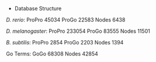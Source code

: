 * Database Structure

*D. rerio*:
	ProPro 45034
	ProGo 22583
	Nodes 6438
	
*D. melanogaster*:
	ProPro 233054
	ProGo 83555
	Nodes 11501
	
*B. subtilis*:
	ProPro 2854
	ProGo 2203
	Nodes 1394
	
Go Terms:
	GoGo 68308
	Nodes 42854